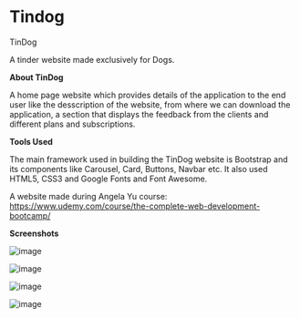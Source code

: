 # Tindog

TinDog

A tinder website made exclusively for Dogs.

**About TinDog**

A home page website which provides details of the application to the end user like the desscription of the website, from where we can download the application, a section that displays the feedback from the clients and different plans and subscriptions.

**Tools Used**

The main framework used in building the TinDog website is Bootstrap and its components like Carousel, Card, Buttons, Navbar etc. It also used HTML5, CSS3 and Google Fonts and Font Awesome.

A website made during Angela Yu course: https://www.udemy.com/course/the-complete-web-development-bootcamp/

**Screenshots**

![image](https://user-images.githubusercontent.com/82145186/125246128-563f7e80-e32c-11eb-8bba-756ee855d65b.png)

![image](https://user-images.githubusercontent.com/82145186/125246206-6fe0c600-e32c-11eb-9eb5-55e7ee7f1387.png)

![image](https://user-images.githubusercontent.com/82145186/125246258-8a1aa400-e32c-11eb-9814-6545d2e14c8e.png)

![image](https://user-images.githubusercontent.com/82145186/125246336-9f8fce00-e32c-11eb-9b29-1407595a132a.png)



